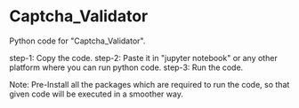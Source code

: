 # Captcha_Validator
Python code for "Captcha_Validator".

step-1: Copy the code. 
step-2: Paste it in "jupyter notebook" or any other platform where you can run python code. 
step-3: Run the code.

Note: Pre-Install all the packages which are required to run the code, so that given code will be executed in a smoother way.
